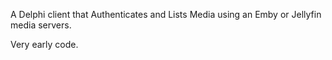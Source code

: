 A Delphi client that Authenticates and Lists Media using an Emby or Jellyfin media servers.

Very early code.
